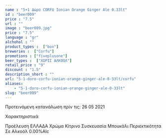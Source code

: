 ```yaml
---
name : "5+1 Δώρο CORFU Ionian Orange Ginger Ale 0.33lt"
id : "beer009"
price : "7.5"
url : ""
image : "beer009.jpg"
price : "7.5"
language : "gr"
alchohol : ""
product_types :  ["box"]
breweries :  ["Corfu"]
promotions : ["fiveplusone"]
beer_types :  ["ΧΩΡΙΣ ΑΛΚΟΟΛ"]
retail_price : "9"
discount : "1.5"
description_short : ""
url: "5-1-doro-corfu-ionian-orange-ginger-ale-0-33lt/corfu"
aliases: 
    - "5-1-doro-corfu-ionian-orange-ginger-ale-0-33lt"
slug: "beer009"
---
```


Προτεινόμενη κατανάλωση πρίν τις: 26 05 2021

Χαρακτηριστικά

Προέλευση
ΕΛΛΑΔΑ
Χρώμα
Κίτρινο
Συσκευασία
Μπουκάλι
Περιεκτικότητα Σε Αλκοόλ
0.00%Alc